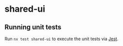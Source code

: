 # shared-ui

## Running unit tests

Run `nx test shared-ui` to execute the unit tests via [Jest](https://jestjs.io).
